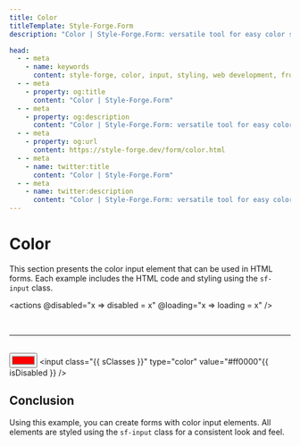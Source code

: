 ```yaml
---
title: Color
titleTemplate: Style-Forge.Form
description: "Color | Style-Forge.Form: versatile tool for easy color selection, styling, and application in web apps."

head:
  - - meta
    - name: keywords
      content: style-forge, color, input, styling, web development, frontend, color selection, color styles, responsive
  - - meta
    - property: og:title
      content: "Color | Style-Forge.Form"
  - - meta
    - property: og:description
      content: "Color | Style-Forge.Form: versatile tool for easy color selection, styling, and application in web apps."
  - - meta
    - property: og:url
      content: https://style-forge.dev/form/color.html
  - - meta
    - name: twitter:title
      content: "Color | Style-Forge.Form"
  - - meta
    - name: twitter:description
      content: "Color | Style-Forge.Form: versatile tool for easy color selection, styling, and application in web apps."
---
```


# Color

This section presents the color input element that can be used in HTML forms. Each example includes the HTML code and styling using the `sf-input` class.

<actions @disabled="x => disabled = x" @loading="x => loading = x" />

<br />

---
<br />

<input :class="sClasses" type="color" value="#ff0000" :disabled="disabled" />

<highlight lang="html">
&lt;input class="{{ sClasses }}" type="color" value="#ff0000"{{ isDisabled }} /&gt;
</highlight>

## Conclusion

Using this example, you can create forms with color input elements. All elements are styled using the `sf-input` class for a consistent look and feel.

<script setup>
import { ref, computed } from 'vue';

import 'style-forge.form/src/var.css';
import 'style-forge.form/src/base.css';
import 'style-forge.form/src/global.css';
import 'style-forge.form/src/pseudo-classes.css';

import 'style-forge.form/src/loading.css';
import 'style-forge.form/src/checkbox-radio.css';

import 'style-forge.form/src/color.css';

const loading = ref(false);
const disabled = ref(false);

const isLoading = computed(() => loading.value ? 'sf-loading' : null);
const isDisabled = computed(() => disabled.value ? ' disabled' : null);

const sClasses = computed(() => {
  return ['sf-input', isLoading.value].filter(x => x).join(' ')
});
</script>
